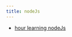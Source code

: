 ```yaml
---
title: nodeJs
---
```




- [hour learning nodeJs](https://www.youtube.com/watch?v=TlB_eWDSMt4&t=446s)